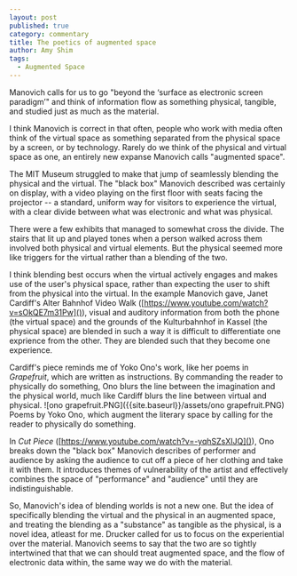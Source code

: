 ```yaml
---
layout: post
published: true
category: commentary
title: The poetics of augmented space
author: Amy Shim
tags:
  - Augmented Space
---
```

Manovich calls for us to go "beyond the ‘surface as electronic screen paradigm’" and think of information flow as something physical, tangible, and studied just as much as the material.

I think Manovich is correct in that often, people who work with media often think of the virtual space as something separated from the physical space by a screen, or by technology. Rarely do we think of the physical and virtual space as one, an entirely new expanse Manovich calls "augmented space".

The MIT Museum struggled to make that jump of seamlessly blending the physical and the virtual. The "black box" Manovich described was certainly on display, with a video playing on the first floor with seats facing the projector -- a standard, uniform way for visitors to experience the virtual, with a clear divide between what was electronic and what was physical.

There were a few exhibits that managed to somewhat cross the divide. The stairs that lit up and played tones when a person walked across them involved both physical and virtual elements. But the physical seemed more like triggers for the virtual rather than a blending of the two.

I think blending best occurs when the virtual actively engages and makes use of the user's physical space, rather than expecting the user to shift from the physical into the virtual. In the example Manovich gave, Janet Cardiff's Alter Bahnhof Video Walk ([https://www.youtube.com/watch?v=sOkQE7m31Pw]()), visual and auditory information from both the phone (the virtual space) and the grounds of the Kulturbahnhof in Kassel (the physical space) are blended in such a way it is difficult to differentiate one exprience from the other. They are blended such that they become one experience.

Cardiff's piece reminds me of Yoko Ono's work, like her poems in _Grapefruit_, which are written as instructions. By commanding the reader to physically do something, Ono blurs the line between the imagination and the physical world, much like Cardiff blurs the line between virtual and physical.
![ono grapefruit.PNG]({{site.baseurl}}/assets/ono grapefruit.PNG)  
Poems by Yoko Ono, which augment the literary space by calling for the reader to physically do something.

In _Cut Piece_ ([https://www.youtube.com/watch?v=-yqhSZsXIJQ]()), Ono breaks down the "black box" Manovich describes of performer and audience by asking the audience to cut off a piece of her clothing and take it with them. It introduces themes of vulnerability of the artist and effectively combines the space of "performance" and "audience" until they are indistinguishable.

So, Manovich's idea of blending worlds is not a new one. But the idea of specifically blending the virtual and the physical in an augmented space, and treating the blending as a "substance" as tangible as the physical, is a novel idea, atleast for me. Drucker called for us to focus on the experiential over the material. Manovich seems to say that the two are so tightly intertwined that that we can should treat augmented space, and the flow of electronic data within, the same way we do with the material.


